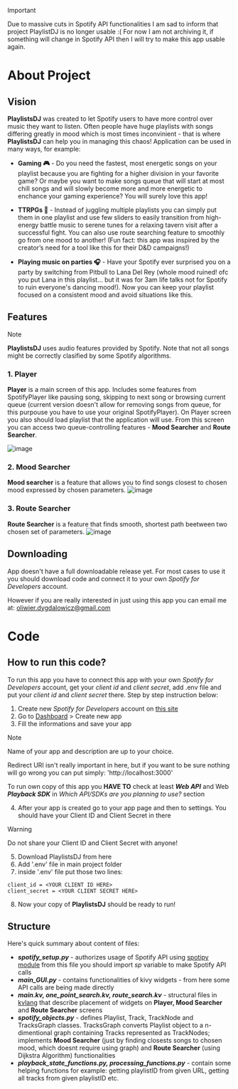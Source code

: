 > [!IMPORTANT]
> Due to massive cuts in Spotify API functionalities I am sad to inform that project PlaylistDJ is no longer usable :( For now I am not archiving it, if something will change in Spotify API then I will try to make this app usable again.



# About Project

## Vision

**PlaylistsDJ** was created to let Spotify users to have more control over music they want to listen. Often people have huge playlists with songs differing greatly in mood which is most times inconvinient - that is where **PlaylistsDJ** can help you in managing this chaos! Application can be used in many ways, for example:
* **Gaming 🎮** - Do you need the fastest, most energetic songs on your playlist because you are fighting for a higher division in your favorite game? Or maybe you want to make songs queue that will start at most chill songs and will slowly become more and more energetic to enchance your gaming experience? You will surely love this app!
  
* **TTRPGs 🎲** - Instead of juggling multiple playlists you can simply put them in one playlist and use few sliders to easily transition from high-energy battle music to serene tunes for a relaxing tavern visit after a successful fight. You can also use route searching feature to smoothly go from one mood to another! (Fun fact: this app was inspired by the creator’s need for a tool like this for their D&D campaigns!)

* **Playing music on parties 🎧** - Have your Spotify ever surprised you on a party by switching from Pitbull to Lana Del Rey (whole mood ruined! ofc you put Lana in this playlist... but it was for 3am life talks not for Spotify to ruin everyone's dancing mood!). Now you can keep your playlist focused on a consistent mood and avoid situations like this.

## Features 
> [!NOTE]
> **PlaylistsDJ** uses audio features provided by Spotify. Note that not all songs might be correctly clasified by some Spotify algorithms.


### 1. **Player**

  **Player** is a main screen of this app. Includes some features from SpotifyPlayer like pausing song, skipping to next song or browsing current queue (current version doesn't allow for removing songs from queue, for this purpouse you have to use your original SpotifyPlayer). On Player screen you also should load playlist that the application will use. From this screen you can access two queue-controlling features - **Mood Searcher**
  and **Route Searcher**.

  ![image](https://github.com/thesun901/PlaylistsDJ/assets/70859223/bacd9b6f-ef12-46c5-8ea9-bac754f2ce93)


### 2. **Mood Searcher**

**Mood searcher** is a feature that allows you to find songs closest to chosen mood expressed by chosen parameters.
  ![image](https://github.com/thesun901/PlaylistsDJ/assets/70859223/28d527ca-ea1a-4d36-84b3-2b93636fdcfe)


### 3. **Route Searcher**
**Route Searcher** is a feature that finds smooth, shortest path beetween two chosen set of parameters.
![image](https://github.com/thesun901/PlaylistsDJ/assets/70859223/8d56cb8b-dc99-4649-81c2-8f39c011e6ed)

## Downloading

App doesn't have a full downloadable release yet. For most cases to use it you should download code and connect it to your own *Spotify for Developers* account.

However if you are really interested in just using this app you can email me at: oliwier.dygdalowicz@gmail.com


# Code

## How to run this code?

To run this app you have to connect this app with your own *Spotify for Developers* account, get your *client id* and *client secret*, add .env file and put your *client id* and *client secret* there. Step by step instruction below:

1. Create new  *Spotify for Developers* account on [this site](https://developer.spotify.com)
2. Go to [Dashboard](https://developer.spotify.com/dashboard) > Create new app
3. Fill the informations and save your app
> [!NOTE]
> Name of your app and description are up to your choice.
> 
> Redirect URI isn't really important in here, but if you want to be sure nothing will go wrong you can put simply: 'http://localhost:3000'
> 
> To run own copy of this app you **HAVE TO** check at least ***Web API*** and Web ***Playback SDK*** in *Which API/SDKs are you planning to use?* section

4. After your app is created go to your app page and then to settings. You should have your Client ID and Client Secret in there
> [!WARNING]
> Do not share your Client ID and Client Secret with anyone!

5. Download PlaylistsDJ from here
6. Add '.env' file in main project folder
7. inside '.env' file put those two lines:
```
client_id = <YOUR CLIENT ID HERE>
client_secret = <YOUR CLIENT SECRET HERE>
```
8. Now your copy of **PlaylistsDJ** should be ready to run!


## Structure

Here's quick summary about content of files:
- ***spotify_setup.py*** - authorizes usage of Spotify API using [spotipy module](https://spotipy.readthedocs.io/en/2.24.0/) from this file you should import *sp* variable to make Spotify API calls
- ***main_GUI.py*** - contains functionalities of kivy widgets - from here some API calls are being made directly
- ***main.kv, one_point_search.kv, route_search.kv*** - structural files in [kvlang](https://kivy.org/doc/stable/guide/lang.html) that describe placement of widgets on **Player, Mood Searcher** and **Route Searcher** screens
- ***spotify_objects.py*** - defines Playlist, Track, TrackNode and TracksGraph classes. TracksGraph converts Playlist object to a n-dimentional graph containing Tracks represented as TrackNodes; implements **Mood Searcher** (just by finding closests songs to chosen mood, which doesnt require using graph) and **Route Searcher** (using Dijkstra Algorithm) functionalities
- ***playback_state_functions.py, processing_functions.py*** - contain some helping functions for example: getting playlistID from given URL, getting all tracks from given playlistID etc.
